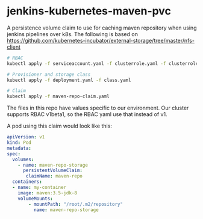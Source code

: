 # jenkins-kubernetes-maven-pvc

A persistence volume claim to use for caching maven repository when using jenkins pipelines over k8s.
The following is based on https://github.com/kubernetes-incubator/external-storage/tree/master/nfs-client

```bash
# RBAC
kubectl apply -f serviceaccount.yaml -f clusterrole.yaml -f clusterrolebinding.yaml

# Provisioner and storage class
kubectl apply -f deployment.yaml -f class.yaml

# Claim
kubectl apply -f maven-repo-claim.yaml
```

The files in this repo have values specific to our environment.
Our cluster supports RBAC v1beta1, so the RBAC yaml use that instead of v1.

A pod using this claim would look like this:

```yaml
apiVersion: v1
kind: Pod
metadata:
spec:
  volumes:
    - name: maven-repo-storage
      persistentVolumeClaim:
       claimName: maven-repo
  containers:
  - name: my-container
    image: maven:3.5-jdk-8
    volumeMounts:
        - mountPath: "/root/.m2/repository"
          name: maven-repo-storage
```
